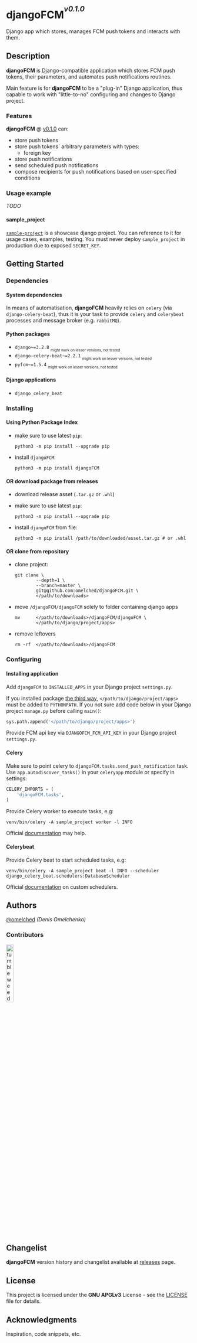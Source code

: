 # djangoFCM<sup><sup>_v0.1.0_</sup></sup>

Django app which stores, manages FCM push tokens and interacts with them.

## Description

**djangoFCM** is Django-compatible application which stores FCM push tokens,
their parameters, and automates push notifications routines.

Main feature is for **djangoFCM** to be a "plug-in" Django application, thus capable to 
work with "little-to-no" configuring and changes to Django project.

### Features

**djangoFCM** @ [v0.1.0](https://github.com/omelched/djangoFCM/releases/tag/v0.1.0) can:

 - store push tokens
 - store push tokens` arbitrary parameters with types:
   - foreign key
 - store push notifications
 - send scheduled push notifications
 - compose recipients for push notifications based on user-specified conditions

### Usage example

_TODO_

#### sample_project

[`sample-project`](sample_project) is a showcase django project.
You can reference to it for usage cases, examples, testing.
You must never deploy `sample_project` in production due to exposed `SECRET_KEY`.

## Getting Started

### Dependencies

#### System dependencies

In means of automatisation, **djangoFCM** heavily relies on `celery` (via `django-celery-beat`), thus it is your task
to provide `celery` and `celerybeat` processes and message broker (e.g. `rabbitMQ`). 

#### Python packages

* `django~=3.2.8` <sub><sub>might work on lesser versions, not tested</sub></sub>
* `django-celery-beat~=2.2.1` <sub><sub>might work on lesser versions, not tested</sub></sub>
* `pyfcm~=1.5.4` <sub><sub>might work on lesser versions, not tested</sub></sub>

#### Django applications

* `django_celery_beat`

### Installing

#### Using Python Package Index

* make sure to use latest `pip`:
  ```shell
  python3 -m pip install --upgrade pip
  ```

* install `djangoFCM`:
  ```shell
  python3 -m pip install djangoFCM
  ```
  
#### OR download package from releases

* download release asset (`.tar.gz` or `.whl`)

* make sure to use latest `pip`:
  ```shell
  python3 -m pip install --upgrade pip
  ```

* install `djangoFCM` from file:
  ```shell
  python3 -m pip install /path/to/downloaded/asset.tar.gz # or .whl
  ```

#### OR clone from repository 

* clone project:
  ```shell
  git clone \
          --depth=1 \
          --branch=master \
          git@github.com:omelched/djangoFCM.git \
          </path/to/downloads>
  ```

* move `/djangoFCM/djangoFCM` solely to folder containing django apps
  ```shell
  mv      </path/to/downloads>/djangoFCM/djangoFCM \
          </path/to/django/project/apps>
  ```
  
* remove leftovers
  ```shell
  rm -rf  </path/to/downloads>/djangoFCM
  ```

### Configuring

#### Installing application

Add `djangoFCM` to `INSTALLED_APPS` in your Django project `settings.py`.

If you installed package [the third way](#or-clone-from-repository), `</path/to/django/project/apps>`
must be added to `PYTHONPATH`. If you not sure add code below in your Django project `manage.py` before calling `main()`:
```python
sys.path.append('</path/to/django/project/apps>')
```

Provide FCM api key via `DJANGOFCM_FCM_API_KEY` in your Django project `settings.py`.

#### Celery

Make sure to point celery to `djangoFCM.tasks.send_push_notification` task. 
Use `app.autodiscover_tasks()` in your `celeryapp` module or specify in settings:
```python
CELERY_IMPORTS = (
    'djangoFCM.tasks',
)
```

Provide Celery worker to execute tasks, e.g:
```shell
venv/bin/celery -A sample_project worker -l INFO
```

Official [documentation](https://docs.celeryproject.org/en/stable/django/first-steps-with-django.html) may help.

#### Celerybeat

Provide Celery beat to start scheduled tasks, e.g:

```shell
venv/bin/celery -A sample_project beat -l INFO --scheduler django_celery_beat.schedulers:DatabaseScheduler
```

Official [documentation](https://docs.celeryproject.org/en/stable/userguide/periodic-tasks.html#using-custom-scheduler-classes)
on custom schedulers.

## Authors

[@omelched](https://github.com/omelched) _(Denis Omelchenko)_

### Contributors

<img width=20% src="https://64.media.tumblr.com/7b59c6105c40d611aafac4539500fee1/tumblr_njiv6sUfgO1tvqkkro1_640.gifv" title="tumbleweed"/>

## Changelist

**djangoFCM** version history and changelist available at [releases](https://github.com/omelched/djangoFCM/releases) page.

## License

This project is licensed under the **GNU APGLv3** License - see the [LICENSE](LICENSE) file for details.

## Acknowledgments

Inspiration, code snippets, etc.

